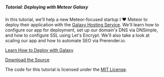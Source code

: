 ##### Tutorial: Deploying with Meteor Galaxy

In this tutorial, we'll help a new Meteor-focused startup I &hearts; Meteor to deploy their application with the [Galaxy Hosting Service](https://meteor.com/hosting). We'll learn how to configure our app for deployment, set up our domain's DNS via DNSimple, and how to configure SSL using Let's Encrypt. We'll also take a look at scaling our app and how to automate SEO via Prerender.io.

[Learn How to Deploy with Galaxy](https://themeteorchef.com/tutorials/deploying-with-meteor-galaxy)  

[Download the Source](https://github.com/themeteorchef/deploying-with-meteor-galaxy/archive/master.zip)

The code for this tutorial is licensed under the [MIT License](http://opensource.org/licenses/MIT).
